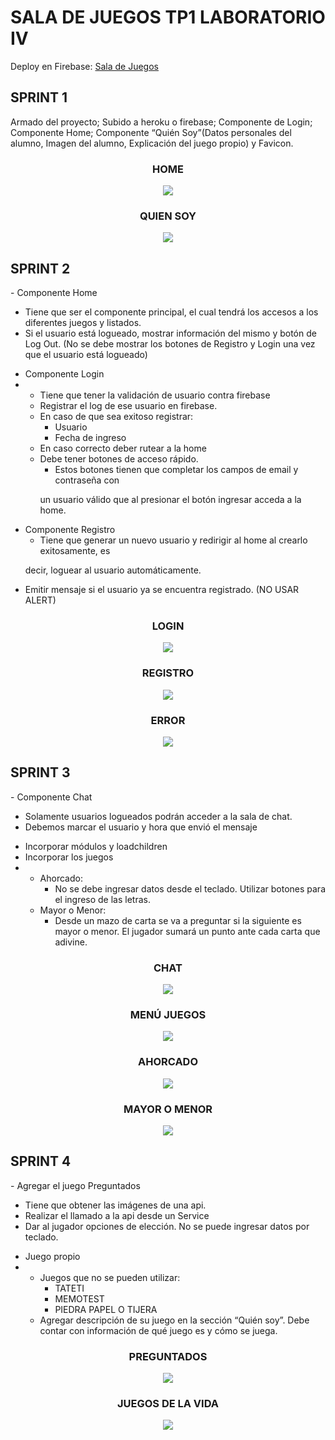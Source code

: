 # SALA DE JUEGOS TP1 LABORATORIO IV

Deploy en Firebase: <a href="https://fir-userauth-fe03f.web.app/" target="_blank">Sala de Juegos</a>

## SPRINT 1

<p>Armado del proyecto; Subido a heroku o firebase; Componente de Login; Componente Home; Componente “Quién Soy”(Datos personales del alumno, Imagen del alumno, Explicación del juego propio) y Favicon.</p>
<h3 align="center">HOME</h3>
<p align="center">
   <img src="https://github.com/EmmaVZ89/Sala-de-Juegos-TP-Laboratorio-IV/blob/main/imgReadme/home.png">
 </p>

<h3 align="center">QUIEN SOY</h3>
<p align="center">
   <img src="https://github.com/EmmaVZ89/Sala-de-Juegos-TP-Laboratorio-IV/blob/main/imgReadme/quiensoy.png">
 </p>

## SPRINT 2

<p>
  - Componente Home
  <ul>
    <li>Tiene que ser el componente principal, el cual tendrá los accesos a los diferentes
juegos y listados.</li>
    <li>Si el usuario está logueado, mostrar información del mismo y botón de Log Out. (No
se debe mostrar los botones de Registro y Login una vez que el usuario está
logueado)</li>
</ul>

- Componente Login
- <ul>
  <li>Tiene que tener la validación de usuario contra firebase</li>
  <li>Registrar el log de ese usuario en firebase.</li>
  <li>En caso de que sea exitoso registrar:<ul>
    <li>Usuario</li>
    <li>Fecha de ingreso</li>
    </ul></li>
  <li>En caso correcto deber rutear a la home</li>
  <li>Debe tener botones de acceso rápido.<ul>
    <li>Estos botones tienen que completar los campos de email y contraseña con
un usuario válido que al presionar el botón ingresar acceda a la home.</li></ul></li>
  </ul>
  
- Componente Registro
  <ul>
  <li>Tiene que generar un nuevo usuario y redirigir al home al crearlo exitosamente, es
decir, loguear al usuario automáticamente.</li>
  <li>Emitir mensaje si el usuario ya se encuentra registrado. (NO USAR ALERT)</li>
</ul>
</p>

<h3 align="center">LOGIN</h3>
<p align="center">
   <img src="https://github.com/EmmaVZ89/Sala-de-Juegos-TP-Laboratorio-IV/blob/main/imgReadme/login.png">
 </p>
 
 <h3 align="center">REGISTRO</h3>
<p align="center">
   <img src="https://github.com/EmmaVZ89/Sala-de-Juegos-TP-Laboratorio-IV/blob/main/imgReadme/registro.png">
 </p>
 
 <h3 align="center">ERROR</h3>
<p align="center">
   <img src="https://github.com/EmmaVZ89/Sala-de-Juegos-TP-Laboratorio-IV/blob/main/imgReadme/error.png">
 </p>
 
 
 ## SPRINT 3
 
<p>
  - Componente Chat
  <ul>
    <li>Solamente usuarios logueados podrán acceder a la sala de chat.</li>
    <li>Debemos marcar el usuario y hora que envió el mensaje</li>
</ul>

- Incorporar módulos y loadchildren
- Incorporar los juegos
- <ul>
  <li>Ahorcado:<ul>
    <li>No se debe ingresar datos desde el teclado. Utilizar botones para el ingreso de las letras.</li>
    </ul></li>
  <li>Mayor o Menor:<ul>
    <li>Desde un mazo de carta se va a preguntar si la siguiente es mayor o menor. El jugador sumará un punto ante cada carta que adivine.</li>
    </ul></li>
  </ul>
  

<h3 align="center">CHAT</h3>
<p align="center">
   <img src="https://github.com/EmmaVZ89/Sala-de-Juegos-TP-Laboratorio-IV/blob/main/imgReadme/chat.png">
 </p>
 
 <h3 align="center">MENÚ JUEGOS</h3>
<p align="center">
   <img src="https://github.com/EmmaVZ89/Sala-de-Juegos-TP-Laboratorio-IV/blob/main/imgReadme/menujuegos.png">
 </p>
 
 <h3 align="center">AHORCADO</h3>
<p align="center">
   <img src="https://github.com/EmmaVZ89/Sala-de-Juegos-TP-Laboratorio-IV/blob/main/imgReadme/ahorcado.png">
 </p>
 
 <h3 align="center">MAYOR O MENOR</h3>
<p align="center">
   <img src="https://github.com/EmmaVZ89/Sala-de-Juegos-TP-Laboratorio-IV/blob/main/imgReadme/mayormenor.png">
 </p>
 
 ## SPRINT 4
 
<p>
  - Agregar el juego Preguntados
  <ul>
    <li>Tiene que obtener las imágenes de una api.</li>
    <li>Realizar el llamado a la api desde un Service</li>
    <li>Dar al jugador opciones de elección. No se puede ingresar datos por teclado.</li>
</ul>

- Juego propio
- <ul>
  <li>Juegos que no se pueden utilizar:<ul>
    <li>TATETI</li>
    <li>MEMOTEST</li>
    <li>PIEDRA PAPEL O TIJERA</li>
    </ul></li>
  <li>Agregar descripción de su juego en la sección “Quién soy”. Debe contar con información de qué juego es y cómo se juega.</li>
  </ul>
  
<h3 align="center">PREGUNTADOS</h3>
<p align="center">
   <img src="https://github.com/EmmaVZ89/Sala-de-Juegos-TP-Laboratorio-IV/blob/main/imgReadme/preguntados.png">
 </p>
 
 <h3 align="center">JUEGOS DE LA VIDA</h3>
<p align="center">
   <img src="https://github.com/EmmaVZ89/Sala-de-Juegos-TP-Laboratorio-IV/blob/main/imgReadme/juegodelavida.png">
 </p>
 
